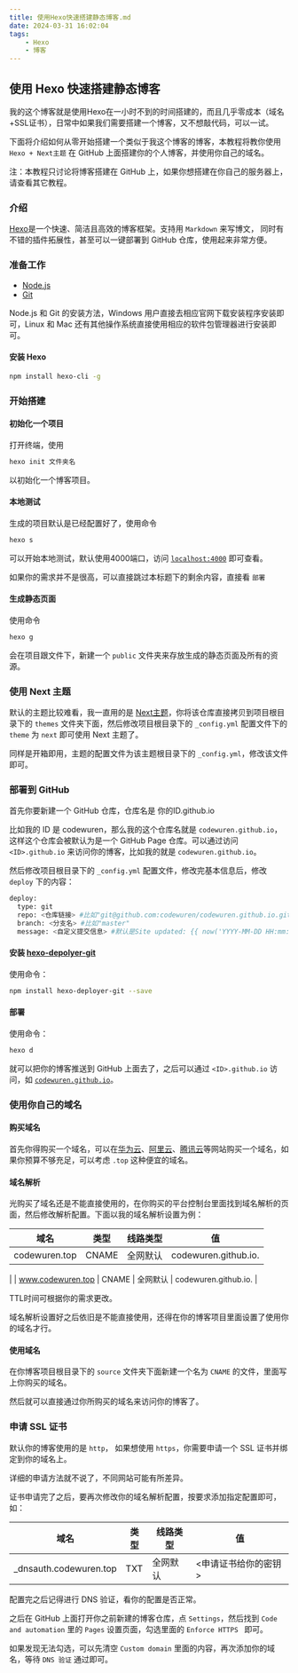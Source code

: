 ```yaml
---
title: 使用Hexo快速搭建静态博客.md
date: 2024-03-31 16:02:04
tags:
    - Hexo
    - 博客
---
```


## 使用 Hexo 快速搭建静态博客

我的这个博客就是使用Hexo在一小时不到的时间搭建的，而且几乎零成本（域名+SSL证书），日常中如果我们需要搭建一个博客，又不想敲代码，可以一试。

下面将介绍如何从零开始搭建一个类似于我这个博客的博客，本教程将教你使用 `Hexo + Next主题` 在 GitHub 上面搭建你的个人博客，并使用你自己的域名。

注：本教程只讨论将博客搭建在 GitHub 上，如果你想搭建在你自己的服务器上，请查看其它教程。

<!--more-->

### 介绍

[Hexo](https://hexo.io/zh-cn/)是一个快速、简洁且高效的博客框架。支持用 `Markdown` 来写博文， 同时有不错的插件拓展性，甚至可以一键部署到 GitHub 仓库，使用起来非常方便。

### 准备工作

* [Node.js](https://nodejs.org/en)
* [Git](https://git-scm.com/)

Node.js 和 Git 的安装方法，Windows 用户直接去相应官网下载安装程序安装即可，Linux 和 Mac 还有其他操作系统直接使用相应的软件包管理器进行安装即可。

#### 安装 Hexo

```bash
npm install hexo-cli -g
```

### 开始搭建

#### 初始化一个项目

打开终端，使用

```bash
hexo init 文件夹名
```

以初始化一个博客项目。

#### 本地测试

生成的项目默认是已经配置好了，使用命令

```bash
hexo s
```

可以开始本地测试，默认使用4000端口，访问 [`localhost:4000`](localhost:4000) 即可查看。

如果你的需求并不是很高，可以直接跳过本标题下的剩余内容，直接看 `部署`

#### 生成静态页面

使用命令

```bash
hexo g
```

会在项目跟文件下，新建一个 `public` 文件夹来存放生成的静态页面及所有的资源。

### 使用 Next 主题

默认的主题比较难看，我一直用的是 [Next主题](https://github.com/next-theme/hexo-theme-next)，你将该仓库直接拷贝到项目根目录下的 `themes` 文件夹下面，然后修改项目根目录下的 `_config.yml` 配置文件下的 `theme` 为 `next` 即可使用 Next 主题了。

同样是开箱即用，主题的配置文件为该主题根目录下的 `_config.yml`，修改该文件即可。

### 部署到 GitHub

首先你要新建一个 GitHub 仓库，仓库名是 你的ID.github.io

比如我的 ID 是 codewuren，那么我的这个仓库名就是 `codewuren.github.io`，这样这个仓库会被默认为是一个 GitHub Page 仓库。可以通过访问 `<ID>.github.io` 来访问你的博客，比如我的就是 `codewuren.github.io`。

然后修改项目根目录下的 `_config.yml` 配置文件，修改完基本信息后，修改 `deploy` 下的内容：

```bash
deploy:
  type: git
  repo: <仓库链接> #比如"git@github.com:codewuren/codewuren.github.io.git"
  branch: <分支名> #比如"master"
  message: <自定义提交信息> #默认是Site updated: {{ now('YYYY-MM-DD HH:mm:ss') }})
```

#### 安装 [hexo-depolyer-git](https://github.com/hexojs/hexo-deployer-git)

使用命令：

```bash
npm install hexo-deployer-git --save
```

#### 部署

使用命令：

```bash
hexo d
```

就可以把你的博客推送到 GitHub 上面去了，之后可以通过 `<ID>.github.io` 访问，如 [`codewuren.github.io`](codewuren.github.io)。

### 使用你自己的域名

#### 购买域名

首先你得购买一个域名，可以在[华为云](https://www.huaweicloud.com/)、[阿里云](https://www.aliyun.com/)、[腾讯云](https://cloud.tencent.com/)等网站购买一个域名，如果你预算不够充足，可以考虑 `.top` 这种便宜的域名。

#### 域名解析

光购买了域名还是不能直接使用的，在你购买的平台控制台里面找到域名解析的页面，然后修改解析配置。下面以我的域名解析设置为例：

| 域名 | 类型 | 线路类型 | 值 |
| ---- | ---- | ---- | ---- |
| codewuren.top | CNAME | 全网默认 | codewuren.github.io.
 |
| www.codewuren.top | CNAME | 全网默认 | codewuren.github.io.
 |

TTL时间可根据你的需求更改。

域名解析设置好之后依旧是不能直接使用，还得在你的博客项目里面设置了使用你的域名才行。

#### 使用域名

在你博客项目根目录下的 `source` 文件夹下面新建一个名为 `CNAME` 的文件，里面写上你购买的域名。

然后就可以直接通过你所购买的域名来访问你的博客了。

### 申请 SSL 证书

默认你的博客使用的是 `http`， 如果想使用 `https`，你需要申请一个 SSL 证书并绑定到你的域名上。

详细的申请方法就不说了，不同网站可能有所差异。

证书申请完了之后，要再次修改你的域名解析配置，按要求添加指定配置即可，如：

| 域名 | 类型 | 线路类型 | 值 |
| ---- | ---- | ---- | ---- |
| _dnsauth.codewuren.top | TXT | 全网默认 | <申请证书给你的密钥> |

配置完之后记得进行 DNS 验证，看你的配置是否正常。

之后在 GitHub 上面打开你之前新建的博客仓库，点 `Settings`，然后找到 `Code and automation` 里的 `Pages` 设置页面，勾选里面的 `Enforce HTTPS ` 即可。

如果发现无法勾选，可以先清空 `Custom domain` 里面的内容，再次添加你的域名，等待 `DNS 验证` 通过即可。
